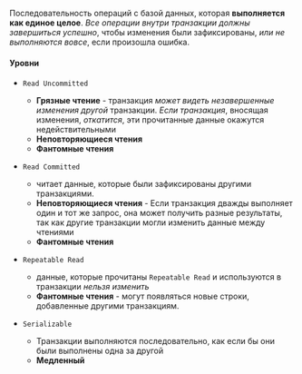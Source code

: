   Последовательность операций с базой данных, которая __выполняется как единое целое__. _Все операции внутри транзакции должны завершиться успешно_, чтобы изменения были зафиксированы, _или не выполняются вовсе_, если произошла ошибка.
#### Уровни
- `Read Uncommitted`
	- __Грязные чтение__ - транзакция _может видеть незавершенные изменения другой_ транзакции. _Если транзакция_, вносящая изменения, _откатится_, эти прочитанные данные окажутся недействительными
	- __Неповторяющиеся чтения__
	- __Фантомные чтения__
- `Read Committed`
	-  читает данные, которые были зафиксированы другими транзакциями.
	- __Неповторяющиеся чтения__ - Если транзакция дважды выполняет один и тот же запрос, она может получить разные результаты, так как другие транзакции могли изменить данные между чтениями
	- __Фантомные чтения__
	
- `Repeatable Read`
	- данные, которые прочитаны `Repeatable Read` и используются в транзакции _нельзя изменить_
	- **Фантомные чтения** - могут появляться новые строки, добавленные другими транзакциям.
	
- `Serializable`
	- Транзакции выполняются последовательно, как если бы они были выполнены одна за другой
	- __Медленный__